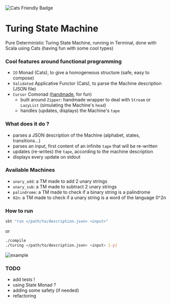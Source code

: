 ![Cats Friendly Badge](https://typelevel.org/cats/img/cats-badge-tiny.png)

Turing State Machine
=

Pure Deterministic Turing State Machine, running in Terminal, done with Scala using Cats (having fun with some cool types)

### Cool features around functional programming
 - `IO` Monad (Cats), to give a homogeneous structure (safe, easy to compose)
 - `Validated` Applicative Functor (Cats), to parse the Machine description (JSON file)
 - `Cursor` Comonad ([handmade](src/main/scala/com/rbobillo/turing/tape), for fun)
   - built around `Zipper`: handmade wrapper to deal with `Stream` or `LazyList` (simulating the Machine's `head`)
   - handles (updates, displays) the Machine's `tape`

### What does it do ?
 - parses a JSON description of the Machine (alphabet, states, transitions...)
 - parses an input, first content of an infinite `tape` that will be re-written
 - updates (re-writes) the `tape`, according to the machine description
 - displays every update on stdout

### Available Machines
 - `unary_add`:  a TM made to add 2 unary strings
 - `unary_sub`:  a TM made to subtract 2 unary strings
 - `palindrome`: a TM made to check if a binary string is a palindrome
 - `02n`:        a TM made to check if a unary string is a word of the language 0^2n

### How to run
 ```bash
 sbt "run </path/to/description.json> <input>"
 ```
or
 ```bash
 ./compile
 ./turing </path/to/description.json> <input> [-p]
 ```
![example](https://i.ibb.co/VJn6sQh/Capture-d-e-cran-2019-08-13-a-19-01-45.png)

### TODO
 - add tests !
 - using State Monad ?
 - adding some safety (if needed)
 - refactoring
